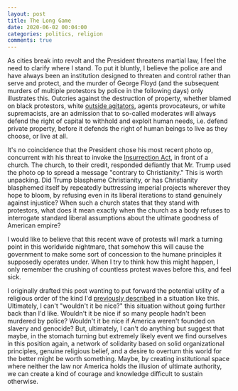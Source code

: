```yaml
---
layout: post
title: The Long Game
date: 2020-06-02 00:04:00
categories: politics, religion
comments: true
---
```

As cities break into revolt and the President threatens martial law, I feel the need to clarify where I stand. To put it bluntly, I believe the police are and have always been an institution designed to threaten and control rather than serve and protect, and the murder of George Floyd (and the subsequent murders of multiple protestors by police in the following days) only illustrates this. Outcries against the destruction of property, whether blamed on black protestors, white [outside agitators](https://books.google.com/books?id=uhbSCgAAQBAJ&pg=PT113), agents provocateurs, or white supremacists, are an admission that to so-called moderates will always defend the right of capital to withhold and exploit human needs, i.e. defend private property, before it defends the right of human beings to live as they choose, or live at all.

It's no coincidence that the President chose his most recent photo op, concurrent with his threat to invoke the [Insurrection Act](https://en.wikipedia.org/wiki/Insurrection_Act), in front of a church. The church, to their credit, responded defiantly that Mr. Trump used the photo op to spread a message "contrary to Christianity." This is worth unpacking. Did Trump blaspheme Christianity, or has Christianity blasphemed itself by repeatedly buttressing imperial projects wherever they hope to bloom, by refusing even in its liberal iterations to stand genuinely against injustice? When such a church states that they stand with protestors, what does it mean exactly when the church as a body refuses to interrogate standard liberal assumptions about the ultimate goodness of American empire?

I would like to believe that this recent wave of protests will mark a turning point in this worldwide nightmare, that somehow this will cause the government to make some sort of concession to the humane principles it supposedly operates under. When I try to think how this might happen, I only remember the crushing of countless protest waves before this, and feel sick.

I originally drafted this post wanting to put forward the potential utility of a religious order of the kind I'd [previously described](https://apisashla.com/politics/2020/04/24/escapes.html) in a situation like this. Ultimately, I can't "wouldn't it be nice?" this situation without going further back than I'd like. Wouldn't it be nice if so many people hadn't been murdered by police? Wouldn't it be nice if America weren't founded on slavery and genocide? But, ultimately, I can't do anything but suggest that maybe, in the stomach turning but extremely likely event we find ourselves in this position again, a network of solidarity based on solid organizational principles, genuine religious belief, and a desire to overturn this world for the better might be worth something. Maybe, by creating institutional space where neither the law nor America holds the illusion of ultimate authority, we can create a kind of courage and knowledge difficult to sustain otherwise.

